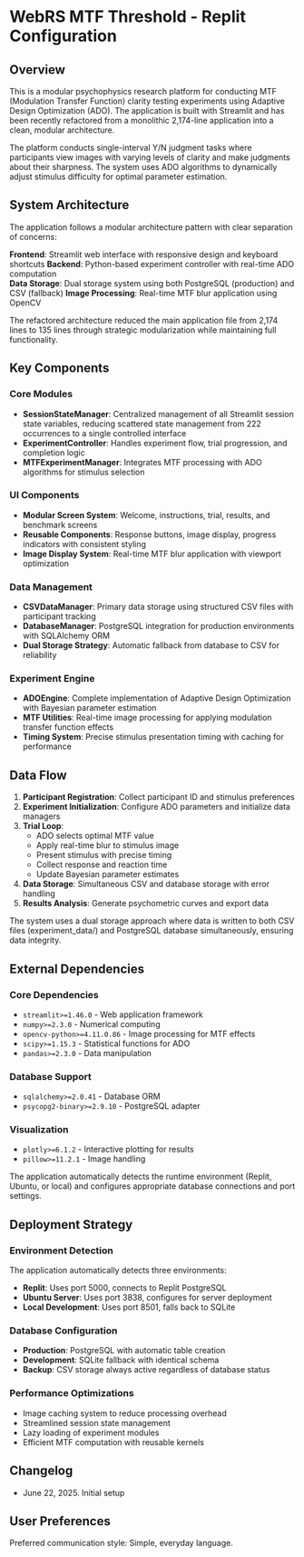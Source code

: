 # WebRS MTF Threshold - Replit Configuration

## Overview

This is a modular psychophysics research platform for conducting MTF (Modulation Transfer Function) clarity testing experiments using Adaptive Design Optimization (ADO). The application is built with Streamlit and has been recently refactored from a monolithic 2,174-line application into a clean, modular architecture.

The platform conducts single-interval Y/N judgment tasks where participants view images with varying levels of clarity and make judgments about their sharpness. The system uses ADO algorithms to dynamically adjust stimulus difficulty for optimal parameter estimation.

## System Architecture

The application follows a modular architecture pattern with clear separation of concerns:

**Frontend**: Streamlit web interface with responsive design and keyboard shortcuts
**Backend**: Python-based experiment controller with real-time ADO computation  
**Data Storage**: Dual storage system using both PostgreSQL (production) and CSV (fallback)
**Image Processing**: Real-time MTF blur application using OpenCV

The refactored architecture reduced the main application file from 2,174 lines to 135 lines through strategic modularization while maintaining full functionality.

## Key Components

### Core Modules
- **SessionStateManager**: Centralized management of all Streamlit session state variables, reducing scattered state management from 222 occurrences to a single controlled interface
- **ExperimentController**: Handles experiment flow, trial progression, and completion logic
- **MTFExperimentManager**: Integrates MTF processing with ADO algorithms for stimulus selection

### UI Components  
- **Modular Screen System**: Welcome, instructions, trial, results, and benchmark screens
- **Reusable Components**: Response buttons, image display, progress indicators with consistent styling
- **Image Display System**: Real-time MTF blur application with viewport optimization

### Data Management
- **CSVDataManager**: Primary data storage using structured CSV files with participant tracking
- **DatabaseManager**: PostgreSQL integration for production environments with SQLAlchemy ORM
- **Dual Storage Strategy**: Automatic fallback from database to CSV for reliability

### Experiment Engine
- **ADOEngine**: Complete implementation of Adaptive Design Optimization with Bayesian parameter estimation
- **MTF Utilities**: Real-time image processing for applying modulation transfer function effects
- **Timing System**: Precise stimulus presentation timing with caching for performance

## Data Flow

1. **Participant Registration**: Collect participant ID and stimulus preferences
2. **Experiment Initialization**: Configure ADO parameters and initialize data managers
3. **Trial Loop**: 
   - ADO selects optimal MTF value
   - Apply real-time blur to stimulus image
   - Present stimulus with precise timing
   - Collect response and reaction time
   - Update Bayesian parameter estimates
4. **Data Storage**: Simultaneous CSV and database storage with error handling
5. **Results Analysis**: Generate psychometric curves and export data

The system uses a dual storage approach where data is written to both CSV files (experiment_data/) and PostgreSQL database simultaneously, ensuring data integrity.

## External Dependencies

### Core Dependencies
- `streamlit>=1.46.0` - Web application framework
- `numpy>=2.3.0` - Numerical computing
- `opencv-python>=4.11.0.86` - Image processing for MTF effects
- `scipy>=1.15.3` - Statistical functions for ADO
- `pandas>=2.3.0` - Data manipulation

### Database Support
- `sqlalchemy>=2.0.41` - Database ORM
- `psycopg2-binary>=2.9.10` - PostgreSQL adapter

### Visualization
- `plotly>=6.1.2` - Interactive plotting for results
- `pillow>=11.2.1` - Image handling

The application automatically detects the runtime environment (Replit, Ubuntu, or local) and configures appropriate database connections and port settings.

## Deployment Strategy

### Environment Detection
The application automatically detects three environments:
- **Replit**: Uses port 5000, connects to Replit PostgreSQL
- **Ubuntu Server**: Uses port 3838, configures for server deployment  
- **Local Development**: Uses port 8501, falls back to SQLite

### Database Configuration
- **Production**: PostgreSQL with automatic table creation
- **Development**: SQLite fallback with identical schema
- **Backup**: CSV storage always active regardless of database status

### Performance Optimizations
- Image caching system to reduce processing overhead
- Streamlined session state management
- Lazy loading of experiment modules
- Efficient MTF computation with reusable kernels

## Changelog

- June 22, 2025. Initial setup

## User Preferences

Preferred communication style: Simple, everyday language.